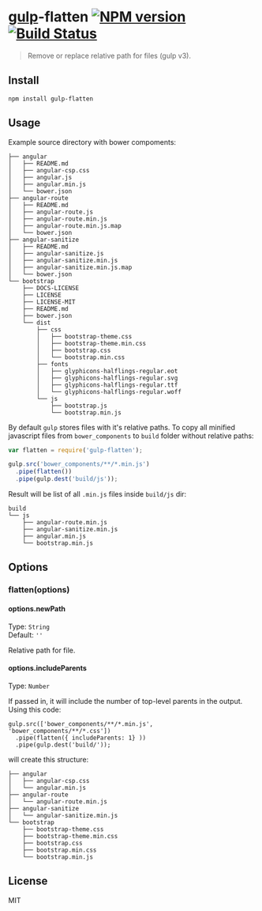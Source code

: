 # [gulp](http://gulpjs.com)-flatten [![NPM version](https://badge.fury.io/js/gulp-flatten.png)](http://badge.fury.io/js/gulp-flatten) [![Build Status](https://travis-ci.org/armed/gulp-flatten.png?branch=master)](https://travis-ci.org/armed/gulp-flatten)

>Remove or replace relative path for files (gulp v3).

## Install

```
npm install gulp-flatten
```

## Usage

Example source directory with bower compoments:
```
├── angular
│   ├── README.md
│   ├── angular-csp.css
│   ├── angular.js
│   ├── angular.min.js
│   └── bower.json
├── angular-route
│   ├── README.md
│   ├── angular-route.js
│   ├── angular-route.min.js
│   ├── angular-route.min.js.map
│   └── bower.json
├── angular-sanitize
│   ├── README.md
│   ├── angular-sanitize.js
│   ├── angular-sanitize.min.js
│   ├── angular-sanitize.min.js.map
│   └── bower.json
└── bootstrap
    ├── DOCS-LICENSE
    ├── LICENSE
    ├── LICENSE-MIT
    ├── README.md
    ├── bower.json
    └── dist
        ├── css
        │   ├── bootstrap-theme.css
        │   ├── bootstrap-theme.min.css
        │   ├── bootstrap.css
        │   └── bootstrap.min.css
        ├── fonts
        │   ├── glyphicons-halflings-regular.eot
        │   ├── glyphicons-halflings-regular.svg
        │   ├── glyphicons-halflings-regular.ttf
        │   └── glyphicons-halflings-regular.woff
        └── js
            ├── bootstrap.js
            └── bootstrap.min.js
```

By default `gulp` stores files with it's relative paths. To copy all minified javascript files from `bower_components` to `build` folder without relative paths:
```js
var flatten = require('gulp-flatten');

gulp.src('bower_components/**/*.min.js')
  .pipe(flatten())
  .pipe(gulp.dest('build/js'));
```

Result will be list of all `.min.js` files inside `build/js` dir:
```
build
└── js
    ├── angular-route.min.js
    ├── angular-sanitize.min.js
    ├── angular.min.js
    └── bootstrap.min.js
```

## Options

### flatten(options)

#### options.newPath

Type: `String`  
Default: `''`

Relative path for file.

#### options.includeParents

Type: `Number`

If passed in, it will include the number of top-level parents in the output. Using this code:

```
gulp.src(['bower_components/**/*.min.js', 'bower_components/**/*.css'])
  .pipe(flatten({ includeParents: 1} ))
  .pipe(gulp.dest('build/'));
```

will create this structure:

```
├── angular
│   ├── angular-csp.css
│   └── angular.min.js
├── angular-route
│   └── angular-route.min.js
├── angular-sanitize
│   └── angular-sanitize.min.js
└── bootstrap
    ├── bootstrap-theme.css
    ├── bootstrap-theme.min.css
    ├── bootstrap.css
    ├── bootstrap.min.css
    └── bootstrap.min.js
```

## License

MIT
